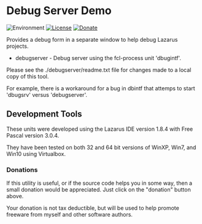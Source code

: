 # Debug Server Demo
![Environment](https://img.shields.io/badge/Windows-XP,%20Vista,%207,%208,%2010-brightgreen.svg)
[![License](https://img.shields.io/badge/license-unlicense-yellow.svg)](https://unlicense.org)
[![Donate](https://img.shields.io/badge/Donate-PayPal-red.svg)](https://www.paypal.me/JimDreherHome)

Provides a debug form in a separate window to help debug Lazarus projects.

* debugserver - Debug server using the fcl-process unit 'dbugintf'.

Please see the ./debugserver/readme.txt file for changes made to a local copy of this tool.

For example, there is a workaround for a bug in dbintf that attemps to start 'dbugsrv' versus 'debugserver'.

## Development Tools

These units were developed using the Lazarus IDE version 1.8.4 with Free Pascal version 3.0.4.

They have been tested on both 32 and 64 bit versions of WinXP, Win7, and Win10 using Virtualbox.

### Donations

If this utility is useful, or if the source code helps you in some way, then a small donation would be appreciated.  Just click on the "donation" button above.

Your donation is not tax deductible, but will be used to help promote freeware from myself and other software authors.  
